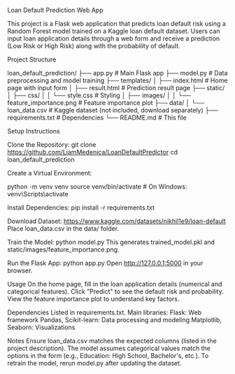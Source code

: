 Loan Default Prediction Web App

This project is a Flask web application that predicts loan default risk using a Random Forest model trained on a Kaggle loan default dataset. Users can input loan application details through a web form and receive a prediction (Low Risk or High Risk) along with the probability of default.

Project Structure

loan_default_prediction/
├── app.py                   # Main Flask app
├── model.py                 # Data preprocessing and model training
├── templates/
│   ├── index.html           # Home page with input form
│   ├── result.html          # Prediction result page
├── static/
│   ├── css/
│   │   └── style.css       # Styling
│   ├── images/
│   │   └── feature_importance.png  # Feature importance plot
├── data/
│   └── loan_data.csv       # Kaggle dataset (not included, download separately)
├── requirements.txt         # Dependencies
└── README.md               # This file

Setup Instructions

Clone the Repository:
git clone https://github.com/LiamMedenica/LoanDefaultPredictor
cd loan_default_prediction

Create a Virtual Environment:

python -m venv venv
source venv/bin/activate  # On Windows: venv\Scripts\activate

Install Dependencies:
pip install -r requirements.txt

Download Dataset:
https://www.kaggle.com/datasets/nikhil1e9/loan-default
Place loan_data.csv in the data/ folder.

Train the Model:
python model.py
This generates trained_model.pkl and static/images/feature_importance.png.

Run the Flask App:
python app.py
Open http://127.0.0.1:5000 in your browser.

Usage
On the home page, fill in the loan application details (numerical and categorical features).
Click "Predict" to see the default risk and probability.
View the feature importance plot to understand key factors.

Dependencies
Listed in requirements.txt. Main libraries:
Flask: Web framework
Pandas, Scikit-learn: Data processing and modeling
Matplotlib, Seaborn: Visualizations

Notes
Ensure loan_data.csv matches the expected columns (listed in the project description).
The model assumes categorical values match the options in the form (e.g., Education: High School, Bachelor's, etc.).
To retrain the model, rerun model.py after updating the dataset.
